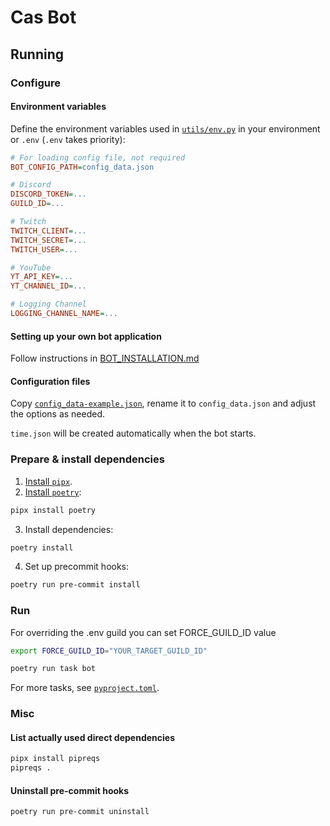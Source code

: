 # Cas Bot

## Running
### Configure
#### Environment variables
Define the environment variables used in [`utils/env.py`](./utils/env.py) in your environment or `.env` (`.env` takes priority):
```ini
# For loading config file, not required
BOT_CONFIG_PATH=config_data.json

# Discord
DISCORD_TOKEN=...
GUILD_ID=...

# Twitch
TWITCH_CLIENT=...
TWITCH_SECRET=...
TWITCH_USER=...

# YouTube
YT_API_KEY=...
YT_CHANNEL_ID=...

# Logging Channel
LOGGING_CHANNEL_NAME=...
```

#### Setting up your own bot application

Follow instructions in [BOT_INSTALLATION.md](BOT_INSTALLATION.md)

#### Configuration files

Copy [`config_data-example.json`](./config_data-example.json), rename it to `config_data.json` and adjust the options as needed.

`time.json` will be created automatically when the bot starts.

### Prepare & install dependencies

1. [Install `pipx`](https://pipx.pypa.io/stable/installation/).
2. [Install `poetry`](https://python-poetry.org/docs/#installation):
  ```bash
  pipx install poetry
  ```
3. Install dependencies:
  ```bash
  poetry install
  ```
4. Set up precommit hooks:
  ```bash
  poetry run pre-commit install
  ```

### Run

For overriding the .env guild you can set FORCE_GUILD_ID value
```bash
export FORCE_GUILD_ID="YOUR_TARGET_GUILD_ID"
```

```bash
poetry run task bot
```

For more tasks, see [`pyproject.toml`](./pyproject.toml).

### Misc

#### List actually used direct dependencies
```bash
pipx install pipreqs
pipreqs .
```

#### Uninstall pre-commit hooks
```bash
poetry run pre-commit uninstall
```
